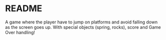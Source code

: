 # README

A game where the player have to jump on platforms and avoid falling down as the screen goes up. With special objects \(spring, rocks\), score and Game Over handling!

